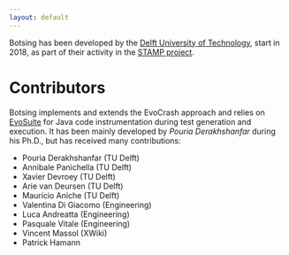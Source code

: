 ```yaml
---
layout: default
---
```


Botsing has been developed by the [Delft University of Technology](https://se.ewi.tudelft.nl), start in 2018, as part of their activity in the [STAMP project](https://www.stamp-project.eu/).

# Contributors

Botsing implements and extends the EvoCrash approach and relies on [EvoSuite](http://www.evosuite.org) for Java code instrumentation during test generation and execution. It has been mainly developed by *Pouria Derakhshanfar* during his Ph.D., but has received many contributions:

- Pouria Derakhshanfar (TU Delft)
- Annibale Panichella (TU Delft)
- Xavier Devroey (TU Delft)
- Arie van Deursen (TU Delft)
- Maurício Aniche (TU Delft)
- Valentina Di Giacomo (Engineering)
- Luca Andreatta (Engineering)
- Pasquale Vitale (Engineering)
- Vincent Massol (XWiki)
- Patrick Hamann

